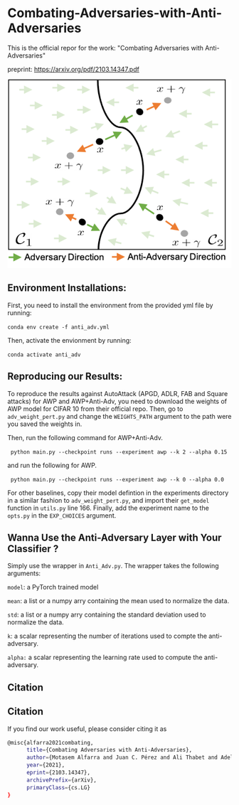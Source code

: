# Combating-Adversaries-with-Anti-Adversaries

This is the official repor for the work: "Combating Adversaries with Anti-Adversaries"

preprint: https://arxiv.org/pdf/2103.14347.pdf

![plot](./pull.png)

## Environment Installations:
First, you need to install the environment from the provided yml file by running:

`conda env create -f anti_adv.yml`

Then, activate the envionment by running:

`conda activate anti_adv`

## Reproducing our Results:
To reproduce the results against AutoAttack (APGD, ADLR, FAB and Square attacks) for AWP and AWP+Anti-Adv, you need to download the weights of AWP model for CIFAR 10 from their official repo. Then, go to `adv_weight_pert.py` and change the `WEIGHTS_PATH` argument to the path were you saved the weights in.

Then, run the following command for AWP+Anti-Adv.

` python main.py --checkpoint runs --experiment awp --k 2 --alpha 0.15`

and run the following for AWP.

` python main.py --checkpoint runs --experiment awp --k 0 --alpha 0.0`

For other baselines, copy their model defintion in the experiments directory in a similar fashion to `adv_weight_pert.py`, and import their `get_model` function in `utils.py` line 166. Finally, add the experiment name to the `opts.py` in the `EXP_CHOICES` argument.

## Wanna Use the Anti-Adversary Layer with Your Classifier ?
Simply use the wrapper in `Anti_Adv.py`. The wrapper takes the following arguments:

`model`: a PyTorch trained model

`mean`: a list or a numpy arry containing the mean used to normalize the data. 

`std`: a list or a numpy arry containing the standard deviation used to normalize the data.

`k`: a scalar representing the number of iterations used to compte the anti-adversary.

`alpha:` a scalar representing the learning rate used to compute the anti-adversary.

## Citation

## Citation
If you find our work useful, please consider citing it as
```bash
@misc{alfarra2021combating,
      title={Combating Adversaries with Anti-Adversaries}, 
      author={Motasem Alfarra and Juan C. Pérez and Ali Thabet and Adel Bibi and Philip H. S. Torr and Bernard Ghanem},
      year={2021},
      eprint={2103.14347},
      archivePrefix={arXiv},
      primaryClass={cs.LG}
}
```
